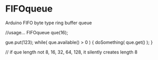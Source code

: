 # FIFOqueue
Arduino FIFO byte type ring buffer queue

//usage...
FIFOqueue que(16);

  gue.put(123);
  while( que.available() > 0 )
  { 
    doSomething( que.get() );
  }  

 // if que length not 8, 16, 32, 64, 128, it silently creates length 8 
